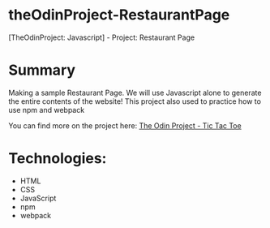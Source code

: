 # theOdinProject-RestaurantPage
[TheOdinProject: Javascript] - Project: Restaurant Page

# Summary
Making a sample Restaurant Page. We will use Javascript alone to generate the entire contents of the website!
This project also used to practice how to use npm and webpack
 
You can find more on the project here: [The Odin Project - Tic Tac Toe](https://www.theodinproject.com/courses/javascript/lessons/tic-tac-toe-javascript)

# Technologies:
  - HTML
  - CSS
  - JavaScript
  - npm
  - webpack
